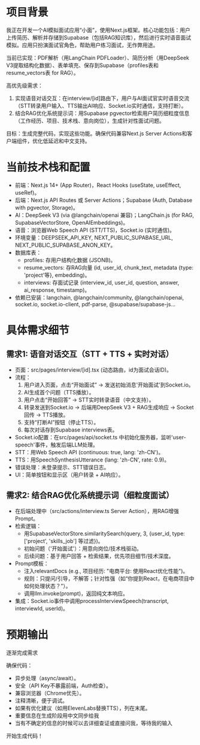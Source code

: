# 项目背景

我正在开发一个AI模拟面试应用“小面”，使用Next.js框架。核心功能包括：用户上传简历、解析并存储到Supabase（包括RAG知识库），然后进行实时语音面试模拟。应用只扮演面试官角色，帮助用户练习面试，无作弊用途。

当前已实现：PDF解析（用LangChain PDFLoader）、简历分析（用DeepSeek V3提取结构化数据）、表单填充、保存到Supabase（profiles表和resume_vectors表 for RAG）。

高优先级需求：

1. 实现语音对话交互：在interview/[id]路由下，用户与AI面试官实时语音交流（STT转录用户输入、TTS输出AI响应、Socket.io实时通信，支持打断）。
2. 结合RAG优化系统提示词：用Supabase pgvector检索用户简历细粒度信息（工作经历、项目、技术栈、意向岗位），生成针对性面试问题。

目标：生成完整代码，实现这些功能。确保代码兼容Next.js Server Actions和客户端组件，优化低延迟和中文支持。

# 当前技术栈和配置

- 前端：Next.js 14+ (App Router)，React Hooks (useState, useEffect, useRef)。
- 后端：Next.js API Routes 或 Server Actions；Supabase (Auth, Database with pgvector, Storage)。
- AI：DeepSeek V3 (via @langchain/openai 兼容)；LangChain.js (for RAG, SupabaseVectorStore, OpenAIEmbeddings)。
- 语音：浏览器Web Speech API (STT/TTS)，Socket.io (实时通信)。
- 环境变量：DEEPSEEK_API_KEY, NEXT_PUBLIC_SUPABASE_URL, NEXT_PUBLIC_SUPABASE_ANON_KEY。
- 数据库表：
  - profiles: 存用户结构化数据 (JSONB)。
  - resume_vectors: 存RAG向量 (id, user_id, chunk_text, metadata {type: 'project'等}, embedding)。
  - interviews: 存面试记录 (interview_id, user_id, question, answer, ai_response, timestamp)。
- 依赖已安装：langchain, @langchain/community, @langchain/openai, socket.io, socket.io-client, pdf-parse, @supabase/supabase-js...

# 具体需求细节

## 需求1: 语音对话交互（STT + TTS + 实时对话）

- 页面：src/pages/interview/[id].tsx (动态路由，id为面试会话ID)。
- 流程：
  1. 用户进入页面，点击“开始面试” → 发送初始消息'开始面试'到Socket.io。
  2. AI生成首个问题（TTS播放）。
  3. 用户点击“开始回答” → STT实时转录语音（中文支持）。
  4. 转录发送到Socket.io → 后端用DeepSeek V3 + RAG生成响应 → Socket回传 → TTS播放。
  5. 支持“打断AI”按钮（停止TTS）。
  6. 每次对话存到Supabase interviews表。
- Socket.io配置：在src/pages/api/socket.ts 中初始化服务器，监听'user-speech'事件，触发后端LLM处理。
- STT：用Web Speech API (continuous: true, lang: 'zh-CN')。
- TTS：用SpeechSynthesisUtterance (lang: 'zh-CN', rate: 0.9)。
- 错误处理：未登录提示、STT错误日志。
- UI：简单按钮和显示区（用户转录 + AI响应）。

## 需求2: 结合RAG优化系统提示词（细粒度面试）

- 在后端处理中（src/actions/interview.ts Server Action），用RAG增强Prompt。
- 检索逻辑：
  - 用SupabaseVectorStore.similaritySearch(query, 3, {user_id, type: ['project', 'skills_job'] 等过滤})。
  - 初始问题（'开始面试'）：用意向岗位/技术栈驱动。
  - 后续问题：基于用户回答 + 检索结果，优先项目细节/技术深度。
- Prompt模板：
  - 注入relevantDocs (e.g., 项目经历: "电商平台: 使用React优化性能")。
  - 规则：只提问/引导，不解答；针对性强（如“你提到React，在电商项目中如何处理状态？”）。
  - 调用llm.invoke(prompt)，返回纯文本响应。
- 集成：Socket.io事件中调用processInterviewSpeech(transcript, interviewId, userId)。

# 预期输出

逐渐完成需求

确保代码：

- 异步处理（async/await）。
- 安全（API Key不暴露前端，Auth检查）。
- 兼容浏览器（Chrome优先）。
- 注释清晰，便于调试。
- 如果有优化建议（如用ElevenLabs替换TTS），列在末尾。
- 重要信息在生成阶段用中文同步给我
- 当有不确定的信息的时候可以去详细查证或直接问我，等待我的输入

开始生成代码！

